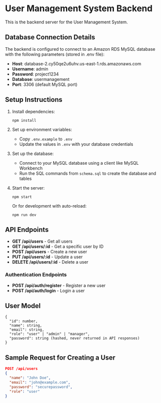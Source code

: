 # User Management System Backend

This is the backend server for the User Management System.

## Database Connection Details

The backend is configured to connect to an Amazon RDS MySQL database with the following parameters (stored in .env file):

- **Host**: database-2.cy50qe2u6uhv.us-east-1.rds.amazonaws.com
- **Username**: admin
- **Password**: project1234
- **Database**: usermanagement
- **Port**: 3306 (default MySQL port)

## Setup Instructions

1. Install dependencies:
   ```
   npm install
   ```

2. Set up environment variables:
   - Copy `.env.example` to `.env` 
   - Update the values in `.env` with your database credentials

3. Set up the database:
   - Connect to your MySQL database using a client like MySQL Workbench
   - Run the SQL commands from `schema.sql` to create the database and tables

4. Start the server:
   ```
   npm start
   ```
   
   Or for development with auto-reload:
   ```
   npm run dev
   ```

## API Endpoints

- **GET /api/users** - Get all users
- **GET /api/users/:id** - Get a specific user by ID
- **POST /api/users** - Create a new user
- **PUT /api/users/:id** - Update a user
- **DELETE /api/users/:id** - Delete a user

### Authentication Endpoints

- **POST /api/auth/register** - Register a new user
- **POST /api/auth/login** - Login a user

## User Model

```
{
  "id": number,
  "name": string,
  "email": string,
  "role": "user" | "admin" | "manager",
  "password": string (hashed, never returned in API responses)
}
```

## Sample Request for Creating a User

```json
POST /api/users
{
  "name": "John Doe",
  "email": "john@example.com",
  "password": "securepassword",
  "role": "user"
}
``` 